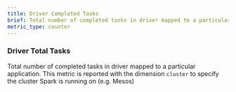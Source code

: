 ```yaml
---
title: Driver Completed Tasks
brief: Total number of completed tasks in driver mapped to a particular application
metric_type: counter
---
```

### Driver Total Tasks
Total number of completed tasks in driver mapped to a particular application. This metric is reported with the dimension `cluster` to specify the cluster Spark is running on (e.g. Mesos)

